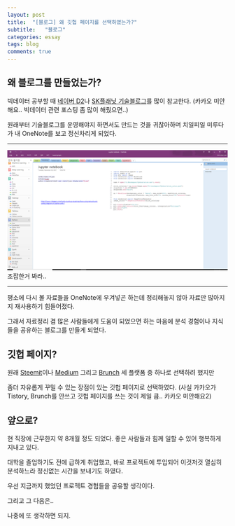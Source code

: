 ```yaml
---
layout: post
title:  "[블로그] 왜 깃헙 페이지를 선택하였는가?"
subtitle:   "블로그"
categories: essay
tags: blog
comments: true
---
```


## 왜 블로그를 만들었는가?

빅데이터 공부할 때 [네이버 D2](https://d2.naver.com/home)나 [SK플래닛 기술블로그](https://readme.skplanet.com/)를 많이 참고한다. (카카오 미안해요.. 빅데이터 관련 포스팅 좀 많이 해줬으면..)

원래부터 기술블로그를 운영해야지 하면서도 만드는 것을 귀찮아하며 치일피일 미루다가 내 OneNote를 보고 정신차리게 되었다.

***
![조잡한 사진](/assets/img/onenote.png "조잡한 사진")
조잡한거 봐라..
***

평소에 다시 볼 자료들을 OneNote에 우겨넣곤 하는데 정리해놓지 않아 자료만 많아지지 재사용하기 힘들어졌다.

그래서 자료정리 겸 많은 사람들에게 도움이 되었으면 하는 마음에 분석 경험이나 지식들을 공유하는 블로그를 만들게 되었다. 


## 깃헙 페이지?

원래 [Steemit](https://steemit.com/)이나 [Medium](https://medium.com) 그리고 [Brunch](http://brunch.co.kr) 세 플랫폼 중 하나로 선택하려 했지만

좀더 자유롭게 꾸밀 수 있는 장점이 있는 깃헙 페이지로 선택하였다. (사실 카카오가 Tistory, Brunch를 안쓰고 깃헙 페이지를 쓰는 것이 제일 큼.. 카카오 미안해요2)


## 앞으로?

현 직장에 근무한지 약 8개월 정도 되었다. 좋은 사람들과 힘께 일할 수 있어 행복하게 지내고 있다.

대학을 졸업하기도 전에 급하게 취업했고, 바로 프로젝트에 투입되어 이것저것 열심히 분석하느라 정신없는 시간을 보내기도 하였다.

우선 지금까지 했었던 프로젝트 경험들을 공유할 생각이다.

그리고 그 다음은..

나중에 또 생각하면 되지.